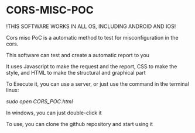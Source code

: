 # CORS-MISC-POC
!THIS SOFTWARE WORKS IN ALL OS, INCLUDING ANDROID AND IOS!

Cors misc PoC is a automatic method to test for misconfiguration in the cors.

This software can test and create a automatic report to you

It uses Javascript to make the request and the report, CSS to make the style, and HTML to make the structural and graphical part

To Execute it, you can use a server, or just use the command in the terminal linux:

*sudo open CORS_POC.html*

In windows, you can just double-click it

To use, you can clone the github repository and start using it
